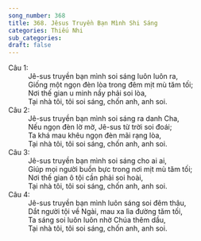 ```yaml
---
song_number: 368
title: 368. Jêsus Truyền Bạn Mình Shi Sáng
categories: Thiếu Nhi
sub_categories: 
draft: false
---
```

<dl><dt>Câu 1:</dt><dd data-verse="1">Jê-sus truyền bạn mình soi sáng luôn luôn ra, <br/>Giống một ngọn đèn lòa trong đêm mịt mù tăm tối; <br/>Nơi thế gian u minh nầy phải soi lòa, <br/>Tại nhà tôi, tôi soi sáng, chốn anh, anh soi. </dd><dt>Câu 2:</dt><dd data-verse="2">Jê-sus truyền bạn mình soi sáng ra danh Cha, <br/>Nếu ngọn đèn lờ mờ, Jê-sus từ trời soi đoái; <br/>Ta khá mau khêu ngọn đèn mãi rạng lòa, <br/>Tại nhà tôi, tôi soi sáng, chốn anh, anh soi. </dd><dt>Câu 3:</dt><dd data-verse="3">Jê-sus truyền bạn mình soi sáng cho ai ai, <br/>Giúp mọi người buồn bực trong nơi mịt mù tăm tối; <br/>Nơi thế gian ô tội cần phải soi hoài, <br/>Tại nhà tôi, tôi soi sáng, chốn anh, anh soi. </dd><dt>Câu 4:</dt><dd data-verse="4">Jê-sus truyền bạn mình luôn sáng soi đêm thâu, <br/>Dắt người tội về Ngài, mau xa lìa đường tăm tối, <br/>Ta sáng soi luôn luôn nhờ Chúa thêm dầu, <br/>Tại nhà tôi, tôi soi sáng, chốn anh, anh soi. </dd></dl>
